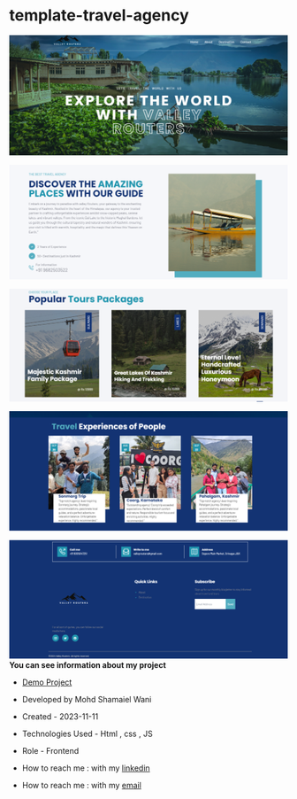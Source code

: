 # template-travel-agency
![viewfinal](./img/s1.png)

![viewfinal](./img/s2.png)

![viewfinal](./img/s3.png)

![viewfinal](./img/s4.png)

![viewfinal](./img/s5.png)
**You can see information about my project**

- [Demo Project]( https://github.com/Shamaiel/travel-agency)

- Developed by Mohd Shamaiel Wani

- Created - 2023-11-11

- Technologies Used - Html , css , JS

- Role - Frontend

- How to reach me : with my [linkedin](https://shamaiel.github.io)
- How to reach me : with my [email](mswani258@gmail.com)

